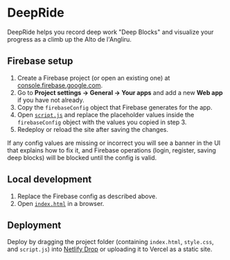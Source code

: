 # DeepRide

DeepRide helps you record deep work "Deep Blocks" and visualize your progress as a climb up the Alto de l'Angliru.

## Firebase setup

1. Create a Firebase project (or open an existing one) at [console.firebase.google.com](https://console.firebase.google.com/).
2. Go to **Project settings → General → Your apps** and add a new **Web app** if you have not already.
3. Copy the `firebaseConfig` object that Firebase generates for the app.
4. Open [`script.js`](./script.js) and replace the placeholder values inside the `firebaseConfig` object with the values you copied in step 3.
5. Redeploy or reload the site after saving the changes.

If any config values are missing or incorrect you will see a banner in the UI that explains how to fix it, and Firebase operations (login, register, saving deep blocks) will be blocked until the config is valid.

## Local development

1. Replace the Firebase config as described above.
2. Open [`index.html`](./index.html) in a browser.

## Deployment

Deploy by dragging the project folder (containing `index.html`, `style.css`, and `script.js`) into [Netlify Drop](https://app.netlify.com/drop) or uploading it to Vercel as a static site.
